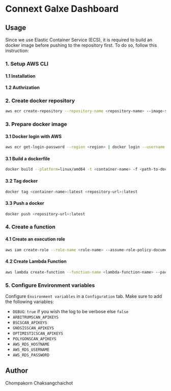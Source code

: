 # Connext Galxe Dashboard

## Usage
Since we use Elastic Container Service (ECS), it is required to build an docker image before pushing to the repository first. To do so, follow this instruction:
### 1. Setup AWS CLI
#### 1.1 Installation

#### 1.2 Authrization


### 2. Create docker repository
```sh
aws ecr create-repository --repository-name <repository-name> --image-scanning-configuration scanOnPush=true --image-tag-mutability MUTABLE
```

### 3. Prepare docker image
#### 3.1 Docker login with AWS
```sh
aws ecr get-login-password --region <region> | docker login --username AWS --password-stdin <aws-id>.dkr.ecr.<region>.amazonaws.com
```


#### 3.1 Build a dockerfile
```sh
docker build --platform=linux/amd64 -t <container-name> -f <path-to-dockerfile> .
```

#### 3.2 Tag docker
```sh
docker tag <container-name>:latest <repository-url>:latest
```

#### 3.3 Push a docker
```sh
docker push <repository-url>:latest
```

### 4. Create a function
#### 4.1 Create an execution role
```sh
aws iam create-role --role-name <role-name> --assume-role-policy-document '{"Version": "2012-10-17","Statement": [{ "Effect": "Allow", "Principal": {"Service": "lambda.amazonaws.com"}, "Action": "sts:AssumeRole"}]}'
```

#### 4.2 Create Lambda Function
```sh
aws lambda create-function --function-name <lambda-function-name> --package-type Image --code ImageUri=<repository-url>:latest --role arn:aws:iam::<aws-id>:role/<role-name-from-4.1>
```

### 5. Configure Environment variables
Configure `Environment variables` in a `Configuration` tab. Make sure to add the following variables:
- `DEBUG`: `true` if you wish the log to be verbose else `false`
- `ARBITRUMSCAN_APIKEYS`
- `BSCSCAN_APIKEYS`
- `GNOSISSCAN_APIKEYS`
- `OPTIMISTICSCAN_APIKEYS`
- `POLYGONSCAN_APIKEYS`
- `AWS_RDS_HOSTNAME`
- `AWS_RDS_USERNAME`
- `AWS_RDS_PASSWORD`

## Author
Chompakorn Chaksangchaichot